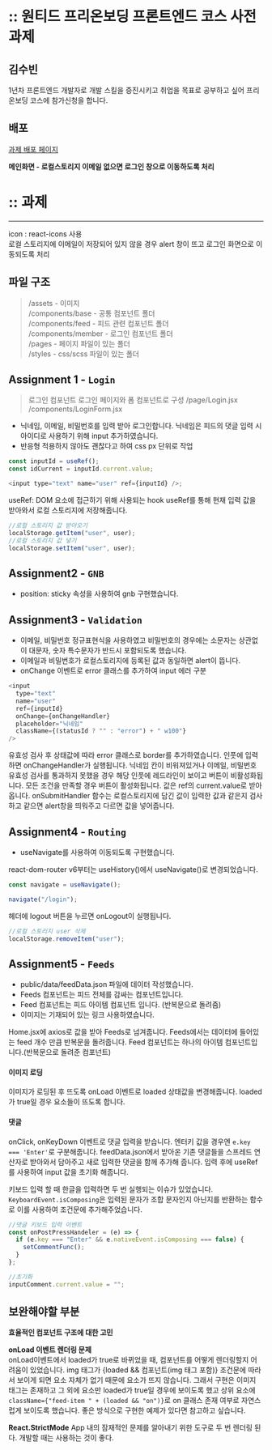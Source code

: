 # :: 원티드 프리온보딩 프론트엔드 코스 사전과제

## 김수빈

1년차 프론트엔드 개발자로 개발 스킬을 증진시키고 취업을 목표로 공부하고 싶어 프리온보딩 코스에 참가신청을 합니다.

## 배포

<a href="https://soob1008.github.io/wanted-pre-onboarding-fe/" target="_blank">과제 배포 페이지</a>

**메인화면 - 로컬스토리지 이메일 없으면 로그인 창으로 이동하도록 처리**

# :: 과제

---

icon : react-icons 사용  
로컬 스토리지에 이메일이 저장되어 있지 않을 경우 alert 창이 뜨고
로그인 화면으로 이동되도록 처리

## 파일 구조

> /assets - 이미지  
> /components/base - 공통 컴포넌트 폴더  
> /components/feed - 피드 관련 컴포넌트 폴더  
> /components/member - 로그인 컴포넌트 폴더  
> /pages - 페이지 파일이 있는 폴더  
> /styles - css/scss 파일이 있는 폴더

## Assignment 1 - `Login`

> 로그인 컴포넌트
> 로그인 페이지와 폼 컴포넌트로 구성
> /page/Login.jsx
> /components/LoginForm.jsx

- 닉네임, 이메일, 비밀번호를 입력 받아 로그인합니다. 닉네임은 피드의 댓글 입력 시 아이디로 사용하기 위해 input 추가하였습니다.
- 반응형 적용하지 않아도 괜찮다고 하여 css px 단위로 작업

```js
const inputId = useRef();
const idCurrent = inputId.current.value;

<input type="text" name="user" ref={inputId} />;
```

useRef: DOM 요소에 접근하기 위해 사용되는 hook
useRef를 통해 현재 입력 값을 받아와서 로컬 스토리지에 저장해줍니다.

```js
//로컬 스토리지 값 받아오기
localStorage.getItem("user", user);
//로컬 스토리지 값 넣기
localStorage.setItem("user", user);
```

## Assignment2 - `GNB`

- position: sticky 속성을 사용하여 gnb 구현했습니다.

## Assignment3 - `Validation`

- 이메일, 비밀번호 정규표현식을 사용하였고 비밀번호의 경우에는 소문자는 상관없이 대문자, 숫자 특수문자가 반드시 포함되도록 했습니다.
- 이메일과 비밀번호가 로컬스토리지에 등록된 값과 동일하면 alert이 뜹니다.
- onChange 이벤트로 error 클래스를 추가하여 input 에러 구분

```js
<input
  type="text"
  name="user"
  ref={inputId}
  onChange={onChangeHandler}
  placeholder="닉네임"
  className={(statusId ? "" : "error") + " w100"}
/>
```

유효성 검사 후 상태값에 따라 error 클래스로 border를 추가하였습니다. 인풋에 입력하면 onChangeHandler가 실행됩니다. 닉네임 칸이 비워져있거나 이메일, 비밀번호 유효성 검사를 통과하지 못했을 경우 해당 인풋에 레드라인이 보이고 버튼이 비활성화됩니다. 모든 조건을 만족할 경우 버튼이 활성화됩니다. 값은 ref의 current.value로 받아옵니다.
onSubmitHandler 함수는 로컬스토리지에 담긴 값이 입력한 값과 같은지 검사하고 같으면 alert창을 띄워주고 다르면 값을 넣어줍니다.

## Assignment4 - `Routing`

- useNavigate를 사용하여 이동되도록 구현했습니다.

react-dom-router v6부터는 useHistory()에서 useNavigate()로 변경되었습니다.

```js
const navigate = useNavigate();

navigate("/login");
```

헤더에 logout 버튼을 누르면 onLogout이 실행됩니다.

```js
//로컬 스토리지 user 삭제
localStorage.removeItem("user");
```

## Assignment5 - `Feeds`

- public/data/feedData.json 파일에 데이터 작성했습니다.
- Feeds 컴포넌트는 피드 전체를 감싸는 컴포넌트입니다.
- Feed 컴포넌트는 피드 아이템 컴포넌트 입니다. (반복문으로 돌려줌)
- 이미지는 기재되어 있는 링크 사용하였습니다.

Home.jsx에 axios로 값을 받아 Feeds로 넘겨줍니다.
Feeds에서는 데이터에 들어있는 feed 개수 만큼 반복문을 돌려줍니다.
Feed 컴포넌트는 하나의 아이템 컴포넌트입니다.(반복문으로 돌려준 컴포넌트)

#### 이미지 로딩

이미지가 로딩된 후 뜨도록 onLoad 이벤트로 loaded 상태값을 변경해줍니다.
loaded가 true일 경우 요소들이 뜨도록 합니다.

#### 댓글

onClick, onKeyDown 이벤트로 댓글 입력을 받습니다. 엔터키 값을 경우엔 `e.key === 'Enter'`로 구분해줍니다. feedData.json에서 받아온 기존 댓글들을 스프레드 연산자로 받아와서 담아주고 새로 입력한 댓글을 함께 추가해 줍니다. 입력 후에 useRef를 사용하여 input 값을 초기화 해줍니다.

키보드 입력 할 때 한글을 입력하면 두 번 실행되는 이슈가 있었습니다. `KeyboardEvent.isComposing`은 입력된 문자가 조합 문자인지 아닌지를 반환하는 함수로 이를 사용하여 조건문에 추가해주었습니다.

```js
//댓글 키보드 입력 이벤트
const onPostPressHandeler = (e) => {
  if (e.key === "Enter" && e.nativeEvent.isComposing === false) {
    setCommentFunc();
  }
};

//초기화
inputComment.current.value = "";
```

## 보완해야할 부분

**효율적인 컴포넌트 구조에 대한 고민**

**onLoad 이벤트 렌더링 문제**  
onLoad이벤트에서 loaded가 true로 바뀌었을 때, 컴포넌트를 어떻게 렌더링할지 어려움이 있었습니다. img 태그가 {loaded && 컴포넌트(img 태그 포함)} 조건문에 따라서 보이게 되면 요소 자체가 없기 때문에 요소가 뜨지 않습니다. 그래서 구현은 이미지 태그는 존재하고 그 외에 요소만 loaded가 true일 경우에 보이도록 했고 상위 요소에 `className={"feed-item " + (loaded && "on")}`로 on 클래스 존재 여부로 자연스럽게 보이도록 했습니다. 좋은 방식으로 구현한 예제가 있다면 참고하고 싶습니다.

**React.StrictMode**
App 내의 잠재적인 문제를 알아내기 위한 도구로
두 번 렌더링 된다. 개발할 때는 사용하는 것이 좋다.
